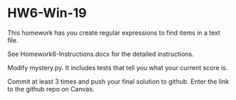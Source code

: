 # HW6-Win-19

This homework has you create regular expressions to find items in a text file.  

See Homework6-Instructions.docx for the detailed instructions.

Modify mystery.py.  It includes tests that tell you what your current score is.  

Commit at least 3 times and push your final solution to github.  Enter the link to the github repo on Canvas.
